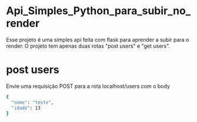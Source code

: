 # Api_Simples_Python_para_subir_no_render

Esse projeto é uma simples api feita com flask para aprender a subir para o render.
O projeto tem apenas duas rotas "post users" e "get users".

# post users
Envie uma requisição POST para a rota localhost/users com o body
```bash
{
  "nome": "teste",
  "idade": 13
}

```
